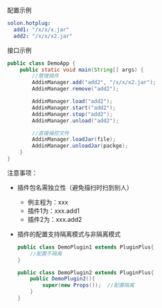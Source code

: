 配置示例

```yaml
solon.hotplug:
  add1: "/x/x/x.jar"
  add2: "/x/x/x2.jar"
```

接口示例

```java
public class DemoApp {
    public static void main(String[] args) {
        //管理插件
        AddinManager.add("add2", "/x/x/x2.jar");
        AddinManager.remove("add2");

        AddinManager.load("add2");
        AddinManager.start("add2");
        AddinManager.stop("add2");
        AddinManager.unload("add2");

        //直接操控文件
        AddinManager.loadJar(file);
        AddinManager.unloadJar(packge);
    }
}
```

注意事项：

* 插件包名需独立性（避免描扫时扫到别人）
  * 例主程为：xxx
  * 插件1为：xxx.add1
  * 插件2为：xxx.add2
* 插件的配置支持隔离模式与非隔离模式

  ```java
  public class DemoPlugin1 extends PluginPlus{
      //配置不隔离
  }
  
  public class DemoPlugin2 extends PluginPlus{
      public DemoPlugin2(){
          super(new Props());  //配置隔离
      }
  }
  ```